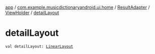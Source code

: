[app](../../../index.md) / [com.example.musicdictionaryandroid.ui.home](../../index.md) / [ResultAdapter](../index.md) / [ViewHolder](index.md) / [detailLayout](./detail-layout.md)

# detailLayout

`val detailLayout: `[`LinearLayout`](https://developer.android.com/reference/android/widget/LinearLayout.html)